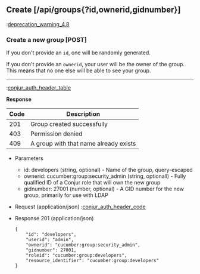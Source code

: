 ## Create [/api/groups{?id,ownerid,gidnumber}]

:[deprecation_warning_4.8](partials/deprecation_warning_4.8.md)

### Create a new group [POST]

If you don't provide an `id`, one will be randomly generated.

If you don't provide an `ownerid`, your user will be the owner of the group.
This means that no one else will be able to see your group.

---

:[conjur_auth_header_table](partials/conjur_auth_header_table.md)

**Response**

|Code|Description|
|----|-----------|
|201|Group created successfully|
|403|Permission denied|
|409|A group with that name already exists|

+ Parameters
    + id: developers (string, optional) - Name of the group, query-escaped
    + ownerid: cucumber:group:security_admin (string, optionall) - Fully qualified ID of a Conjur role that will own the new group
    + gidnumber: 27001 (number, optional) - A GID number for the new group, primarily for use with LDAP

+ Request (application/json)
    :[conjur_auth_header_code](partials/conjur_auth_header_code.md)

+ Response 201 (application/json)

    ```
    {
        "id": "developers",
        "userid": "admin",
        "ownerid": "cucumber:group:security_admin",
        "gidnumber": 27001,
        "roleid": "cucumber:group:developers",
        "resource_identifier": "cucumber:group:developers"
    }
    ```

